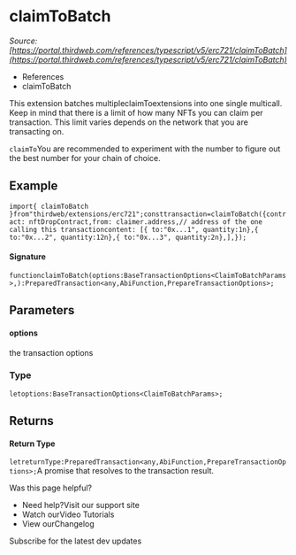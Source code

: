 # claimToBatch

*Source: [https://portal.thirdweb.com/references/typescript/v5/erc721/claimToBatch](https://portal.thirdweb.com/references/typescript/v5/erc721/claimToBatch)*

* References
* claimToBatch

This extension batches multipleclaimToextensions into one single multicall.
Keep in mind that there is a limit of how many NFTs you can claim per transaction.
This limit varies depends on the network that you are transacting on.

`claimTo`You are recommended to experiment with the number to figure out the best number for your chain of choice.

## Example

`import{ claimToBatch }from"thirdweb/extensions/erc721";consttransaction=claimToBatch({contract: nftDropContract,from: claimer.address,// address of the one calling this transactioncontent: [{ to:"0x...1", quantity:1n},{ to:"0x...2", quantity:12n},{ to:"0x...3", quantity:2n},],});`
#### Signature

`functionclaimToBatch(options:BaseTransactionOptions<ClaimToBatchParams>,):PreparedTransaction<any,AbiFunction,PrepareTransactionOptions>;`
## Parameters

#### options

the transaction options

### Type

`letoptions:BaseTransactionOptions<ClaimToBatchParams>;`
## Returns

#### Return Type

`letreturnType:PreparedTransaction<any,AbiFunction,PrepareTransactionOptions>;`A promise that resolves to the transaction result.

Was this page helpful?

* Need help?Visit our support site
* Watch ourVideo Tutorials
* View ourChangelog

Subscribe for the latest dev updates

